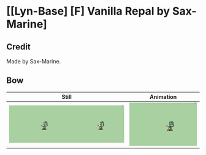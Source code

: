 # [\[Lyn-Base\] \[F\] Vanilla Repal by Sax-Marine]

## Credit

Made by Sax-Marine.
	
## Bow

| Still | Animation |
| :---: | :-------: |
| ![Bow still](./Bow_000.png) | ![Bow animation](./Bow.gif) |
